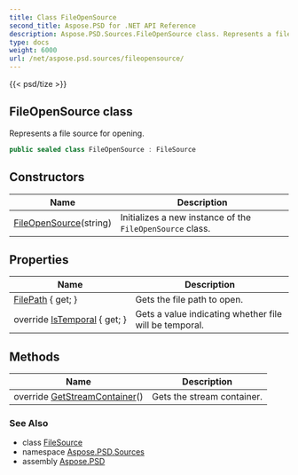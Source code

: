 ```yaml
---
title: Class FileOpenSource
second_title: Aspose.PSD for .NET API Reference
description: Aspose.PSD.Sources.FileOpenSource class. Represents a file source for opening
type: docs
weight: 6000
url: /net/aspose.psd.sources/fileopensource/
---
```

{{< psd/tize >}}
## FileOpenSource class

Represents a file source for opening.

```csharp
public sealed class FileOpenSource : FileSource
```

## Constructors

| Name | Description |
| --- | --- |
| [FileOpenSource](fileopensource/)(string) | Initializes a new instance of the `FileOpenSource` class. |

## Properties

| Name | Description |
| --- | --- |
| [FilePath](../../aspose.psd.sources/fileopensource/filepath/) { get; } | Gets the file path to open. |
| override [IsTemporal](../../aspose.psd.sources/fileopensource/istemporal/) { get; } | Gets a value indicating whether file will be temporal. |

## Methods

| Name | Description |
| --- | --- |
| override [GetStreamContainer](../../aspose.psd.sources/fileopensource/getstreamcontainer/)() | Gets the stream container. |

### See Also

* class [FileSource](../filesource/)
* namespace [Aspose.PSD.Sources](../../aspose.psd.sources/)
* assembly [Aspose.PSD](../../)


